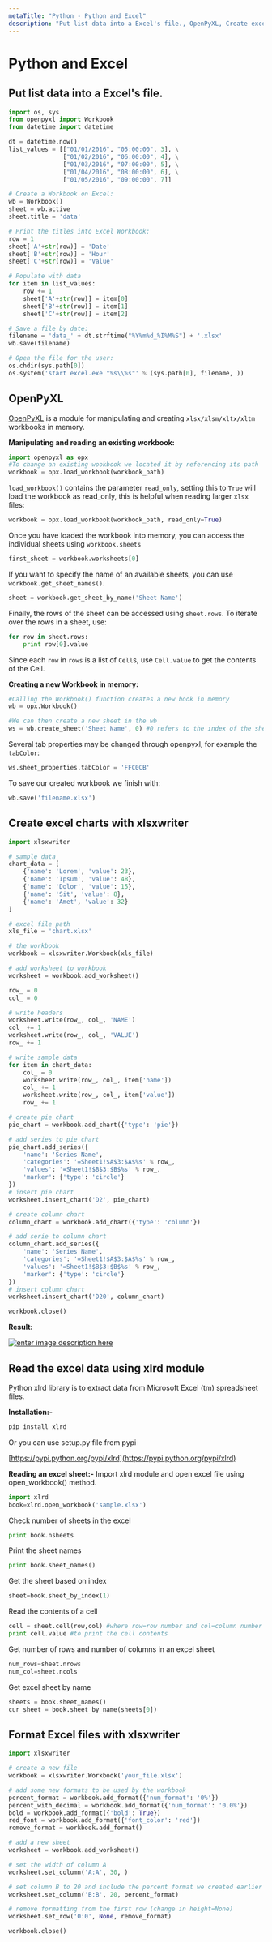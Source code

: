 ```yaml
---
metaTitle: "Python - Python and Excel"
description: "Put list data into a Excel's file., OpenPyXL, Create excel charts with xlsxwriter, Read the excel data using xlrd module, Format Excel files with xlsxwriter"
---
```


# Python and Excel



## Put list data into a Excel's file.


```py
import os, sys
from openpyxl import Workbook
from datetime import datetime

dt = datetime.now()
list_values = [["01/01/2016", "05:00:00", 3], \
               ["01/02/2016", "06:00:00", 4], \
               ["01/03/2016", "07:00:00", 5], \
               ["01/04/2016", "08:00:00", 6], \
               ["01/05/2016", "09:00:00", 7]]

# Create a Workbook on Excel:
wb = Workbook()
sheet = wb.active
sheet.title = 'data'

# Print the titles into Excel Workbook:
row = 1
sheet['A'+str(row)] = 'Date'
sheet['B'+str(row)] = 'Hour'
sheet['C'+str(row)] = 'Value'

# Populate with data
for item in list_values:
    row += 1
    sheet['A'+str(row)] = item[0]
    sheet['B'+str(row)] = item[1]
    sheet['C'+str(row)] = item[2]

# Save a file by date:
filename = 'data_' + dt.strftime("%Y%m%d_%I%M%S") + '.xlsx'
wb.save(filename)

# Open the file for the user:
os.chdir(sys.path[0])
os.system('start excel.exe "%s\\%s"' % (sys.path[0], filename, ))

```



## OpenPyXL


[OpenPyXL](http://openpyxl.readthedocs.io/en/default/) is a module for manipulating and creating `xlsx/xlsm/xltx/xltm` workbooks in memory.

**Manipulating and reading an existing workbook:**

```py
import openpyxl as opx
#To change an existing wookbook we located it by referencing its path
workbook = opx.load_workbook(workbook_path)

```

`load_workbook()` contains the parameter `read_only`, setting this to `True` will load the workbook as read_only, this is helpful when reading larger `xlsx` files:

```py
workbook = opx.load_workbook(workbook_path, read_only=True)

```

Once you have loaded the workbook into memory, you can access the individual sheets using `workbook.sheets`

```py
first_sheet = workbook.worksheets[0]

```

If you want to specify the name of an available sheets, you can use `workbook.get_sheet_names()`.

```py
sheet = workbook.get_sheet_by_name('Sheet Name')

```

Finally, the rows of the sheet can be accessed using `sheet.rows`.  To iterate over the rows in a sheet, use:

```py
for row in sheet.rows:
    print row[0].value

```

Since each `row` in `rows` is a list of `Cell`s, use `Cell.value` to get the contents of the Cell.

**Creating a new Workbook in memory:**

```py
#Calling the Workbook() function creates a new book in memory
wb = opx.Workbook()

#We can then create a new sheet in the wb
ws = wb.create_sheet('Sheet Name', 0) #0 refers to the index of the sheet order in the wb

```

Several tab properties may be changed through openpyxl, for example the `tabColor`:

```py
ws.sheet_properties.tabColor = 'FFC0CB'

```

To save our created workbook we finish with:

```py
wb.save('filename.xlsx')

```



## Create excel charts with xlsxwriter


```py
import xlsxwriter

# sample data
chart_data = [
    {'name': 'Lorem', 'value': 23},
    {'name': 'Ipsum', 'value': 48},
    {'name': 'Dolor', 'value': 15},
    {'name': 'Sit', 'value': 8},
    {'name': 'Amet', 'value': 32}
]

# excel file path
xls_file = 'chart.xlsx'

# the workbook
workbook = xlsxwriter.Workbook(xls_file)

# add worksheet to workbook
worksheet = workbook.add_worksheet()

row_ = 0
col_ = 0

# write headers
worksheet.write(row_, col_, 'NAME')
col_ += 1
worksheet.write(row_, col_, 'VALUE')
row_ += 1

# write sample data 
for item in chart_data:
    col_ = 0
    worksheet.write(row_, col_, item['name'])
    col_ += 1
    worksheet.write(row_, col_, item['value'])
    row_ += 1

# create pie chart
pie_chart = workbook.add_chart({'type': 'pie'})

# add series to pie chart
pie_chart.add_series({
    'name': 'Series Name',
    'categories': '=Sheet1!$A$3:$A$%s' % row_,
    'values': '=Sheet1!$B$3:$B$%s' % row_,
    'marker': {'type': 'circle'}
})
# insert pie chart
worksheet.insert_chart('D2', pie_chart)

# create column chart
column_chart = workbook.add_chart({'type': 'column'})

# add serie to column chart
column_chart.add_series({
    'name': 'Series Name',
    'categories': '=Sheet1!$A$3:$A$%s' % row_,
    'values': '=Sheet1!$B$3:$B$%s' % row_,
    'marker': {'type': 'circle'}
})
# insert column chart
worksheet.insert_chart('D20', column_chart)

workbook.close()

```

**Result:**

[<img src="http://i.stack.imgur.com/D3sta.png" alt="enter image description here" />](http://i.stack.imgur.com/D3sta.png)



## Read the excel data using xlrd module


Python xlrd library is to extract data from Microsoft Excel (tm) spreadsheet files.

**Installation:-**

```py
pip install xlrd

```

Or you can use setup.py file from pypi

[https://pypi.python.org/pypi/xlrd](https://pypi.python.org/pypi/xlrd)

**Reading an excel sheet:-**
Import xlrd module and open excel file using open_workbook() method.

```py
import xlrd
book=xlrd.open_workbook('sample.xlsx')

```

Check number of sheets in the excel

```py
print book.nsheets

```

Print the sheet names

```py
print book.sheet_names()

```

Get the sheet based on index

```py
sheet=book.sheet_by_index(1)

```

Read the contents of a cell

```py
cell = sheet.cell(row,col) #where row=row number and col=column number
print cell.value #to print the cell contents

```

Get number of rows and number of columns in an excel sheet

```py
num_rows=sheet.nrows
num_col=sheet.ncols

```

Get excel sheet by name

```py
sheets = book.sheet_names()
cur_sheet = book.sheet_by_name(sheets[0])

```



## Format Excel files with xlsxwriter


```py
import xlsxwriter

# create a new file 
workbook = xlsxwriter.Workbook('your_file.xlsx')

# add some new formats to be used by the workbook 
percent_format = workbook.add_format({'num_format': '0%'})
percent_with_decimal = workbook.add_format({'num_format': '0.0%'})
bold = workbook.add_format({'bold': True})
red_font = workbook.add_format({'font_color': 'red'})
remove_format = workbook.add_format()

# add a new sheet 
worksheet = workbook.add_worksheet() 

# set the width of column A 
worksheet.set_column('A:A', 30, )

# set column B to 20 and include the percent format we created earlier 
worksheet.set_column('B:B', 20, percent_format)

# remove formatting from the first row (change in height=None) 
worksheet.set_row('0:0', None, remove_format)

workbook.close()

```

